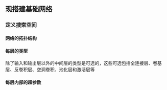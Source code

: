 ## 现搭建基础网络

### 定义搜索空间
#### 网络的拓扑结构
#### 每层的类型
除了输入和输出层以外的中间层的类型是可选的，这些可选包括全连接层、卷基层、反卷积层、空洞卷积、池化层和激活层等
#### 每层内部的超参数